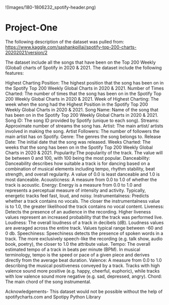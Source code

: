 !(Images/180-1806232_spotify-header.png)

# Project-One

The following description of the dataset was pulled from: https://www.kaggle.com/sashankpillai/spotify-top-200-charts-20202021/version/2

The dataset include all the songs that have been on the Top 200 Weekly (Global) charts of Spotify in 2020 & 2021. The dataset include the following features:

Highest Charting Position: The highest position that the song has been on in the Spotify Top 200 Weekly Global Charts in 2020 & 2021.
Number of Times Charted: The number of times that the song has been on in the Spotify Top 200 Weekly Global Charts in 2020 & 2021.
Week of Highest Charting: The week when the song had the Highest Position in the Spotify Top 200 Weekly Global Charts in 2020 & 2021.
Song Name: Name of the song that has been on in the Spotify Top 200 Weekly Global Charts in 2020 & 2021.
Song iD: The song ID provided by Spotify (unique to each song).
Streams: Approximate number of streams the song has.
Artist: The main artist/ artists involved in making the song.
Artist Followers: The number of followers the main artist has on Spotify.
Genre: The genres the song belongs to.
Release Date: The initial date that the song was released.
Weeks Charted: The weeks that the song has been on in the Spotify Top 200 Weekly Global Charts in 2020 & 2021.
Popularity:The popularity of the track. The value will be between 0 and 100, with 100 being the most popular.
Danceability: Danceability describes how suitable a track is for dancing based on a combination of musical elements including tempo, rhythm stability, beat strength, and overall regularity. A value of 0.0 is least danceable and 1.0 is most danceable.
Acousticness: A measure from 0.0 to 1.0 of whether the track is acoustic.
Energy: Energy is a measure from 0.0 to 1.0 and represents a perceptual measure of intensity and activity. Typically, energetic tracks feel fast, loud, and noisy.
Instrumentalness: Predicts whether a track contains no vocals. The closer the instrumentalness value is to 1.0, the greater likelihood the track contains no vocal content.
Liveness: Detects the presence of an audience in the recording. Higher liveness values represent an increased probability that the track was performed live.
Loudness: The overall loudness of a track in decibels (dB). Loudness values are averaged across the entire track. Values typical range between -60 and 0 db.
Speechiness: Speechiness detects the presence of spoken words in a track. The more exclusively speech-like the recording (e.g. talk show, audio book, poetry), the closer to 1.0 the attribute value.
Tempo: The overall estimated tempo of a track in beats per minute (BPM). In musical terminology, tempo is the speed or pace of a given piece and derives directly from the average beat duration.
Valence: A measure from 0.0 to 1.0 describing the musical positiveness conveyed by a track. Tracks with high valence sound more positive (e.g. happy, cheerful, euphoric), while tracks with low valence sound more negative (e.g. sad, depressed, angry).
Chord: The main chord of the song instrumental.

Acknowledgements-
This dataset would not be possible without the help of spotifycharts.com and Spotipy Python Library
